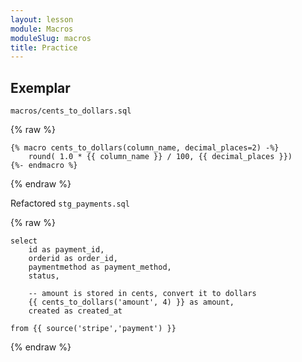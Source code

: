 ```yaml
---
layout: lesson
module: Macros
moduleSlug: macros
title: Practice
---
```


## Exemplar

`macros/cents_to_dollars.sql`

{% raw %}
```
{% macro cents_to_dollars(column_name, decimal_places=2) -%}
    round( 1.0 * {{ column_name }} / 100, {{ decimal_places }})
{%- endmacro %}
```
{% endraw %}


Refactored `stg_payments.sql`

{% raw %}
```
select
    id as payment_id,
    orderid as order_id,
    paymentmethod as payment_method,
    status,

    -- amount is stored in cents, convert it to dollars
    {{ cents_to_dollars('amount', 4) }} as amount,
    created as created_at

from {{ source('stripe','payment') }}
```
{% endraw %}